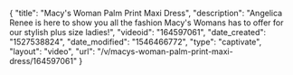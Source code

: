 {
    "title": "Macy's Woman Palm Print Maxi Dress",
    "description": "Angelica Renee is here to show you all the fashion Macy's Womans has to offer for our stylish plus size ladies!",
    "videoid": "164597061",
    "date_created": "1527538824",
    "date_modified": "1546466772",
    "type": "captivate",
    "layout": "video",
    "url": "\/v\/macys-woman-palm-print-maxi-dress\/164597061"
}
